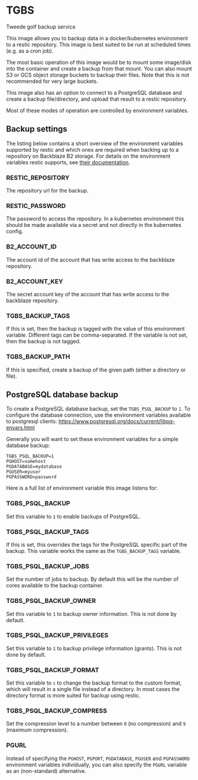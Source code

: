 # TGBS

Tweede golf backup service

This image allows you to backup data in a docker/kubernetes environment to a
restic repository. This image is best suited to be run at scheduled times (e.g.
as a cron job).

The most basic operation of this image would be to mount some image/disk into
the container and create a backup from that mount. You can also mount S3 or
GCS object storage buckets to backup their files. Note that this is not
recommended for very large buckets.

This image also has an option to connect to a PostgreSQL database and create a
backup file/directory, and upload that result to a restic repository.

Most of these modes of operation are controlled by environment variables.

## Backup settings
The listing below contains a short overview of the environment variables
supported by restic and which ones are required when backing up to a repository
on Backblaze B2 storage. For details on the environment variables restic
supports, see [their documentation](https://restic.readthedocs.io/en/stable/040_backup.html#environment-variables).

### RESTIC_REPOSITORY
The repository url for the backup.

### RESTIC_PASSWORD
The password to access the repository. In a kubernetes environment this should
be made available via a secret and not directly in the kubernetes config.

### B2_ACCOUNT_ID
The account id of the account that has write access to the backblaze repository.

### B2_ACCOUNT_KEY
The secret account key of the account that has write access to the backblaze
repository.

### TGBS_BACKUP_TAGS
If this is set, then the backup is tagged with the value of this environment
variable. Different tags can be comma-separated. If the variable is not set,
then the backup is not tagged.

### TGBS_BACKUP_PATH
If this is specified, create a backup of the given path (either a directory or
file).

## PostgreSQL database backup
To create a PostgreSQL database backup, set the `TGBS_PSQL_BACKUP` to `1`.
To configure the database connection, use the environment variables available
to postgresql clients: https://www.postgresql.org/docs/current/libpq-envars.html

Generally you will want to set these environment variables for a simple database
backup:

    TGBS_PSQL_BACKUP=1
    PGHOST=somehost
    PGDATABASE=mydatabase
    PGUSER=myuser
    PGPASSWORD=password

Here is a full list of environment variable this image listens for:

### TGBS_PSQL_BACKUP
Set this variable to `1` to enable backups of PostgreSQL.

### TGBS_PSQL_BACKUP_TAGS
If this is set, this overrides the tags for the PostgreSQL specific part of the
backup. This variable works the same as the `TGBS_BACKUP_TAGS` variable.

### TGBS_PSQL_BACKUP_JOBS
Set the number of jobs to backup. By default this will be the number of cores
available to the backup container.

### TGBS_PSQL_BACKUP_OWNER
Set this variable to `1` to backup owner information. This is not done by
default.

### TGBS_PSQL_BACKUP_PRIVILEGES
Set this variable to `1` to backup privilege information (grants). This is not
done by default.

### TGBS_PSQL_BACKUP_FORMAT
Set this variable to `c` to change the backup format to the custom format, which
will result in a single file instead of a directory. In most cases the
directory format is more suited for backup using restic.

### TGBS_PSQL_BACKUP_COMPRESS
Set the compression level to a number between `0` (no compression) and
`9` (maximum compression).

### PGURL
Instead of specifying the `PGHOST`, `PGPORT`, `PGDATABASE`, `PGUSER` and
`PGPASSWORD` environment variables individually, you can also specify the
`PGURL` variable as an (non-standard) alternative.
